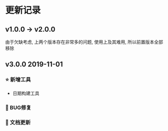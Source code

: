 # 更新记录

## v1.0.0 -> v2.0.0

由于欠缺考虑, 上两个版本存在非常多的问题, 使用上及其难用, 所以前置版本全部移除

## v3.0.0 2019-11-01

### ⭐ 新增工具

* 日期构建工具

### 🐞 BUG修复

### 📔 文档更新
